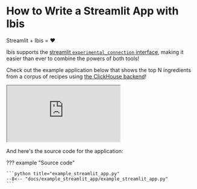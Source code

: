 # How to Write a Streamlit App with Ibis

Streamlit + Ibis = :heart:

Ibis supports the [streamlit `experimental_connection` interface](https://blog.streamlit.io/introducing-st-experimental_connection/), making it easier than ever to combine the powers of both tools!

Check out the example application below that shows the top N ingredients from a corpus of recipes using [the ClickHouse backend](../backends/ClickHouse.md)!

<div class="streamlit-app">
  <iframe class="streamlit-app-inner" src="https://ibis-example.streamlit.app/?embedded=true"></iframe>
</div>

And here's the source code for the application:

??? example "Source code"

    ```python title="example_streamlit_app.py"
    --8<-- "docs/example_streamlit_app/example_streamlit_app.py"
    ```
